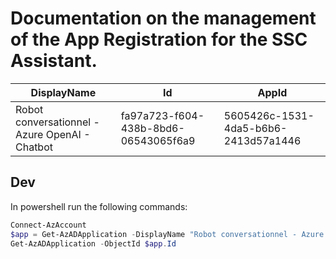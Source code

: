 # Documentation on the management of the App Registration for the SSC Assistant.

|DisplayName|Id|AppId|
|-|-|-|
|Robot conversationnel - Azure OpenAI - Chatbot|fa97a723-f604-438b-8bd6-06543065f6a9|5605426c-1531-4da5-b6b6-2413d57a1446|

## Dev

In powershell run the following commands: 

```powershell
Connect-AzAccount
$app = Get-AzADApplication -DisplayName "Robot conversationnel - Azure OpenAI - Chatbot"
Get-AzADApplication -ObjectId $app.Id
```